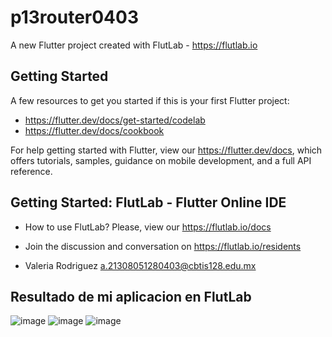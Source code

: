 # p13router0403

A new Flutter project created with FlutLab - https://flutlab.io

## Getting Started

A few resources to get you started if this is your first Flutter project:

- https://flutter.dev/docs/get-started/codelab
- https://flutter.dev/docs/cookbook

For help getting started with Flutter, view our
https://flutter.dev/docs, which offers tutorials,
samples, guidance on mobile development, and a full API reference.

## Getting Started: FlutLab - Flutter Online IDE

- How to use FlutLab? Please, view our https://flutlab.io/docs
- Join the discussion and conversation on https://flutlab.io/residents

 - Valeria Rodriguez a.21308051280403@cbtis128.edu.mx

##  Resultado de mi aplicacion en FlutLab
![image](https://github.com/Rodriguezb128/Act14-rutas0403/assets/143763162/cdf65b93-1d02-439b-a962-3f7ba4dd067f)
![image](https://github.com/Rodriguezb128/Act14-rutas0403/assets/143763162/6e870bc3-e3f6-4c5e-8250-89f9355d1e5f)
![image](https://github.com/Rodriguezb128/Act14-rutas0403/assets/143763162/c0b0f60a-dda8-4b03-a452-ad6dc82f9ec4)
